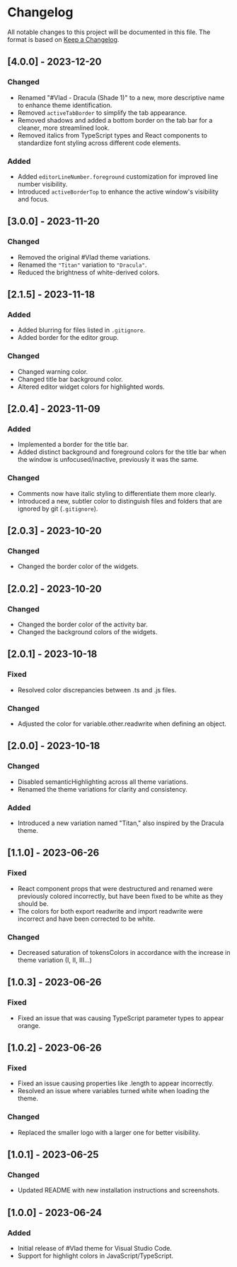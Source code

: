 # Changelog

All notable changes to this project will be documented in this file.
The format is based on [Keep a Changelog](https://keepachangelog.com/en/1.0.0/).

## [4.0.0] - 2023-12-20

### Changed

- Renamed "#Vlad - Dracula (Shade 1)" to a new, more descriptive name to enhance theme identification.
- Removed `activeTabBorder` to simplify the tab appearance.
- Removed shadows and added a bottom border on the tab bar for a cleaner, more streamlined look.
- Removed italics from TypeScript types and React components to standardize font styling across different code elements.

### Added

- Added `editorLineNumber.foreground` customization for improved line number visibility.
- Introduced `activeBorderTop` to enhance the active window's visibility and focus.

## [3.0.0] - 2023-11-20

### Changed

- Removed the original #Vlad theme variations.
- Renamed the `"Titan"` variation to `"Dracula"`.
- Reduced the brightness of white-derived colors.

## [2.1.5] - 2023-11-18

### Added

- Added blurring for files listed in `.gitignore`.
- Added border for the editor group.

### Changed

- Changed warning color.
- Changed title bar background color.
- Altered editor widget colors for highlighted words.

## [2.0.4] - 2023-11-09

### Added

- Implemented a border for the title bar.
- Added distinct background and foreground colors for the title bar when the window is unfocused/inactive, previously it was the same.

### Changed

- Comments now have italic styling to differentiate them more clearly.
- Introduced a new, subtler color to distinguish files and folders that are ignored by git (`.gitignore`).

## [2.0.3] - 2023-10-20

### Changed

- Changed the border color of the widgets.

## [2.0.2] - 2023-10-20

### Changed

- Changed the border color of the activity bar.
- Changed the background colors of the widgets.

## [2.0.1] - 2023-10-18

### Fixed

- Resolved color discrepancies between .ts and .js files.

### Changed

- Adjusted the color for variable.other.readwrite when defining an object.

## [2.0.0] - 2023-10-18

### Changed

- Disabled semanticHighlighting across all theme variations.
- Renamed the theme variations for clarity and consistency.

### Added

- Introduced a new variation named "Titan," also inspired by the Dracula theme.

## [1.1.0] - 2023-06-26

### Fixed

- React component props that were destructured and renamed were previously colored incorrectly, but have been fixed to be white as they should be.
- The colors for both export readwrite and import readwrite were incorrect and have been corrected to be white.

### Changed

- Decreased saturation of tokensColors in accordance with the increase in theme variation (I, II, III...)

## [1.0.3] - 2023-06-26

### Fixed

- Fixed an issue that was causing TypeScript parameter types to appear orange.

## [1.0.2] - 2023-06-26

### Fixed

- Fixed an issue causing properties like .length to appear incorrectly.
- Resolved an issue where variables turned white when loading the theme.

### Changed

- Replaced the smaller logo with a larger one for better visibility.

## [1.0.1] - 2023-06-25

### Changed

- Updated README with new installation instructions and screenshots.

## [1.0.0] - 2023-06-24

### Added

- Initial release of #Vlad theme for Visual Studio Code.
- Support for highlight colors in JavaScript/TypeScript.
